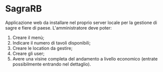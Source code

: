 # SagraRB
Applicazione web da installare nel proprio server locale per la gestione di sagre e fiere di paese.
L'amministratore deve poter:
1. Creare il menù;
2. Indicare il numero di tavoli disponibili;
3. Creare le location da gestire;
4. Creare gli user;
5. Avere una visine completa del andamento a livello economico (entrate possibilmente entrando nel dettaglio).

